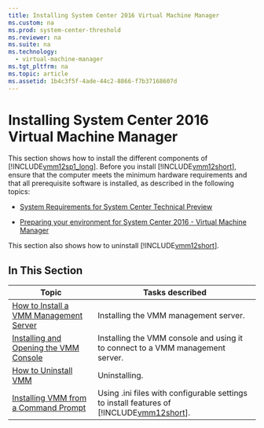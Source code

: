 ```yaml
---
title: Installing System Center 2016 Virtual Machine Manager
ms.custom: na
ms.prod: system-center-threshold
ms.reviewer: na
ms.suite: na
ms.technology: 
  - virtual-machine-manager
ms.tgt_pltfrm: na
ms.topic: article
ms.assetid: 1b4c3f5f-4ade-44c2-8866-f7b37168607d
---
```

# Installing System Center 2016 Virtual Machine Manager
This section shows how to install the different components of [!INCLUDE[vmm12sp1_long](./Token/vmm12sp1_long_md.md)]. Before you install [!INCLUDE[vmm12short](./Token/vmm12short_md.md)], ensure that the computer meets the minimum hardware requirements and that all prerequisite software is installed, as described in the following topics:

-   [System Requirements for System Center Technical Preview](./System-Requirements-for-System-Center-Technical-Preview.md)

-   [Preparing your environment for System Center 2016 - Virtual Machine Manager](./Preparing-your-environment-for-System-Center-2016---Virtual-Machine-Manager.md)

This section also shows how to uninstall [!INCLUDE[vmm12short](./Token/vmm12short_md.md)].

## In This Section

|Topic|Tasks described|
|---------|-------------------|
|[How to Install a VMM Management Server](./How-to-Install-a-VMM-Management-Server.md)|Installing the VMM management server.|
|[Installing and Opening the VMM Console](./Installing-and-Opening-the-VMM-Console.md)|Installing the VMM console and using it to connect to a VMM management server.|
|[How to Uninstall VMM](./How-to-Uninstall-VMM.md)|Uninstalling.|
|[Installing VMM from a Command Prompt](./Installing-VMM-from-a-Command-Prompt.md)|Using .ini files with configurable settings to install features of [!INCLUDE[vmm12short](./Token/vmm12short_md.md)].|


